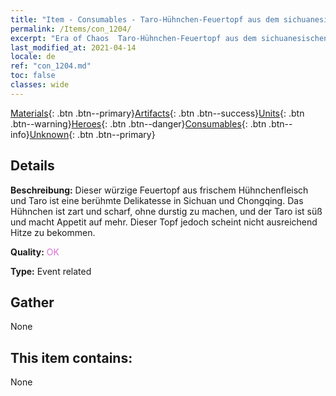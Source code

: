 ```yaml
---
title: "Item - Consumables - Taro-Hühnchen-Feuertopf aus dem sichuanesischen Chongqing"
permalink: /Items/con_1204/
excerpt: "Era of Chaos  Taro-Hühnchen-Feuertopf aus dem sichuanesischen Chongqing"
last_modified_at: 2021-04-14
locale: de
ref: "con_1204.md"
toc: false
classes: wide
---
```

 [Materials](/de/Items/){: .btn .btn--primary}[Artifacts](/de/Items/Artifacts/){: .btn .btn--success}[Units](/de/Items/Units/){: .btn .btn--warning}[Heroes](/de/Items/Heroes/){: .btn .btn--danger}[Consumables](/de/Items/Consumables/){: .btn .btn--info}[Unknown](/de/Items/Unknown/){: .btn .btn--primary}

## Details
 **Beschreibung:** Dieser würzige Feuertopf aus frischem Hühnchenfleisch und Taro ist eine berühmte Delikatesse in Sichuan und Chongqing. Das Hühnchen ist zart und scharf, ohne durstig zu machen, und der Taro ist süß und macht Appetit auf mehr. Dieser Topf jedoch scheint nicht ausreichend Hitze zu bekommen.

 **Quality:** <span style="color: #DA70D6">OK</span>

 **Type:** Event related

## Gather

  None

## This item contains:

  None


